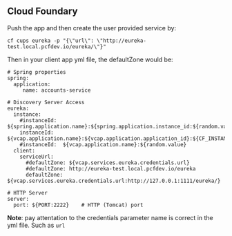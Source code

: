 ## Cloud Foundary
Push the app and then create the user provided service by:
```
cf cups eureka -p "{\"url\": \"http://eureka-test.local.pcfdev.io/eureka/\"}"
```

Then in your client app yml file, the defaultZone would be:
```
# Spring properties
spring:
  application:
     name: accounts-service

# Discovery Server Access
eureka:
  instance:
    #instanceId: ${spring.application.name}:${spring.application.instance_id:${random.value}}
    instanceId:  ${vcap.application.name}:${vcap.application.application_id}:${CF_INSTANCE_INDEX:${random.value}}
    #instanceId:  ${vcap.application.name}:${random.value}
  client:
    serviceUrl:
      #defaultZone: ${vcap.services.eureka.credentials.url}
      #defaultZone: http://eureka-test.local.pcfdev.io/eureka
      defaultZone:  ${vcap.services.eureka.credentials.url:http://127.0.0.1:1111/eureka/}

# HTTP Server
server:
  port: ${PORT:2222}    # HTTP (Tomcat) port
```
**Note**: pay attentation to the credentials parameter name is correct in the yml file. Such as `url` 
